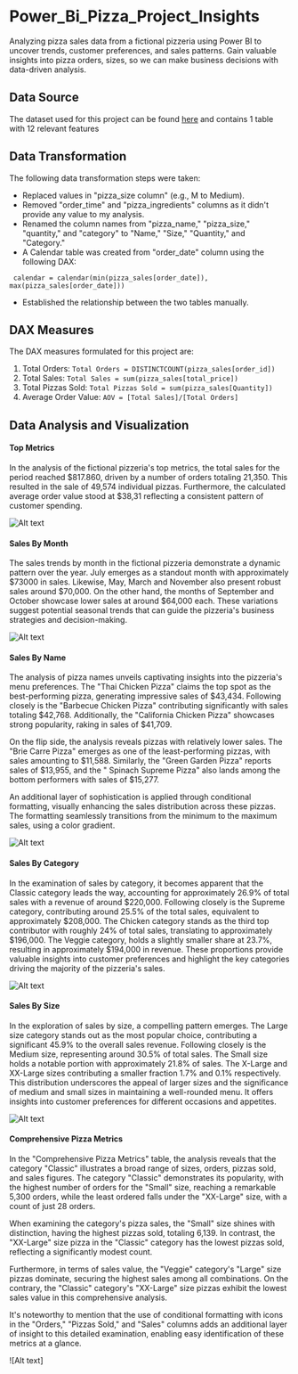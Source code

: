 # Power_Bi_Pizza_Project_Insights
Analyzing pizza sales data from a fictional pizzeria using Power BI to uncover trends, customer preferences, and sales patterns. Gain valuable insights into pizza orders, sizes, so we can make business decisions with data-driven analysis.
## Data Source
The dataset used for this project can be found [here](https://www.kaggle.com/datasets/shilongzhuang/pizza-sales) and contains 1 table with 12 relevant features
## Data Transformation
The following data transformation steps were taken:
- Replaced values in "pizza_size column" (e.g., M to Medium).
- Removed "order_time" and "pizza_ingredients" columns as it didn't provide any value to my analysis.
- Renamed the column names from "pizza_name," "pizza_size," "quantity," and "category" to "Name," "Size," "Quantity," and "Category." 
-	A Calendar table was created from "order_date" column using the following DAX:
  
` calendar = calendar(min(pizza_sales[order_date]), max(pizza_sales[order_date]))`
-	Established the relationship between the two tables manually.

## DAX Measures
The DAX measures formulated for this project are:

1.	Total Orders: `Total Orders = DISTINCTCOUNT(pizza_sales[order_id])`
2.	Total Sales: `Total Sales = sum(pizza_sales[total_price])`
3.	Total Pizzas Sold: `Total Pizzas Sold = sum(pizza_sales[Quantity])`
4.	Average Order Value: `AOV = [Total Sales]/[Total Orders]`

## Data Analysis and Visualization
#### Top Metrics
In the analysis of the fictional pizzeria's top metrics, the total sales for the period reached $817.860, driven by a number of orders totaling 21,350. This resulted in the sale of 49,574 individual pizzas. Furthermore, the calculated average order value stood at $38,31 reflecting a consistent pattern of customer spending.

![Alt text](https://github.com/jimiatro/Power_Bi_Pizza_Project_Insights/blob/main/images/1.png)
#### Sales By Month
The sales trends by month in the fictional pizzeria demonstrate a dynamic pattern over the year. July emerges as a standout month with approximately $73000 in sales. Likewise, May, March and November also present robust sales around $70,000. On the other hand, the months of September and October showcase lower sales at around $64,000 each. These variations suggest potential seasonal trends that can guide the pizzeria's business strategies and decision-making.

![Alt text](https://github.com/jimiatro/Power_Bi_Pizza_Project_Insights/blob/main/images/2.png)

#### Sales By Name
The analysis of pizza names unveils captivating insights into the pizzeria's menu preferences. The "Thai Chicken Pizza" claims the top spot as the best-performing pizza, generating impressive sales of $43,434. Following closely is the "Barbecue Chicken Pizza" contributing significantly with sales totaling $42,768. Additionally, the "California Chicken Pizza" showcases strong popularity, raking in sales of $41,709.

On the flip side, the analysis reveals pizzas with relatively lower sales. The "Brie Carre Pizza" emerges as one of the least-performing pizzas, with sales amounting to $11,588. Similarly, the "Green Garden Pizza" reports sales of $13,955, and the " Spinach Supreme Pizza" also lands among the bottom performers with sales of $15,277.

An additional layer of sophistication is applied through conditional formatting, visually enhancing the sales distribution across these pizzas. The formatting seamlessly transitions from the minimum to the maximum sales, using a color gradient.

![Alt text](https://github.com/jimiatro/Power_Bi_Pizza_Project_Insights/blob/main/images/4.png)

#### Sales By Category
In the examination of sales by category, it becomes apparent that the Classic category leads the way, accounting for approximately 26.9% of total sales with a revenue of around $220,000. Following closely is the Supreme category, contributing around 25.5% of the total sales, equivalent to approximately $208,000. The Chicken category stands as the third top contributor with roughly 24% of total sales, translating to approximately $196,000. The Veggie category, holds a slightly smaller share at 23.7%, resulting in approximately $194,000 in revenue. These proportions provide valuable insights into customer preferences and highlight the key categories driving the majority of the pizzeria's sales.

![Alt text](https://github.com/jimiatro/Power_Bi_Pizza_Project_Insights/blob/main/images/5.png)

#### Sales By Size
In the exploration of sales by size, a compelling pattern emerges. The Large size category stands out as the most popular choice, contributing a significant 45.9% to the overall sales revenue. Following closely is the Medium size, representing around 30.5% of total sales. The Small size holds a notable portion with approximately 21.8% of sales. The X-Large and XX-Large sizes contributing  a smaller fraction 1.7% and 0.1% respectively. This distribution underscores the appeal of larger sizes and the significance of medium and small sizes in maintaining a well-rounded menu. It offers insights into customer preferences for different occasions and appetites.

![Alt text](https://github.com/jimiatro/Power_Bi_Pizza_Project_Insights/blob/main/images/6.png)

#### Comprehensive Pizza Metrics
In the "Comprehensive Pizza Metrics" table, the analysis reveals that the category "Classic" illustrates a broad range of sizes, orders, pizzas sold, and sales figures. The category "Classic" demonstrates its popularity, with the highest number of orders for the "Small" size, reaching a remarkable 5,300 orders, while the least ordered falls under the "XX-Large" size, with a count of just 28 orders.

When examining the category's pizza sales, the "Small" size shines with distinction, having the highest pizzas sold, totaling 6,139. In contrast, the "XX-Large" size pizza in the "Classic" category has the lowest pizzas sold, reflecting a significantly modest count.

Furthermore, in terms of sales value, the "Veggie" category's "Large" size pizzas dominate, securing the highest sales among all combinations. On the contrary, the "Classic" category's "XX-Large" size pizzas exhibit the lowest sales value in this comprehensive analysis.

It's noteworthy to mention that the use of conditional formatting with icons in the "Orders," "Pizzas Sold," and "Sales" columns adds an additional layer of insight to this detailed examination, enabling easy identification of these metrics at a glance.

![Alt text]

